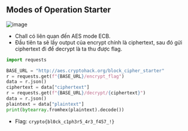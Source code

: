 ## Modes of Operation Starter
![image](https://hackmd.io/_uploads/Hy26N4Yc6.png)
- Chall có liên quan đến AES mode ECB.
- Đầu tiên ta sẽ lấy output của encrypt chính là ciphertext, sau đó gửi ciphertext đi để decrypt là ta thu được flag.
```Python
import requests

BASE_URL = "http://aes.cryptohack.org/block_cipher_starter"
r = requests.get(f"{BASE_URL}/encrypt_flag")
data = r.json()
ciphertext = data["ciphertext"]
r = requests.get(f"{BASE_URL}/decrypt/{ciphertext}")
data = r.json()
plaintext = data["plaintext"]
print(bytearray.fromhex(plaintext).decode())
```
- Flag: `crypto{bl0ck_c1ph3r5_4r3_f457_!}`